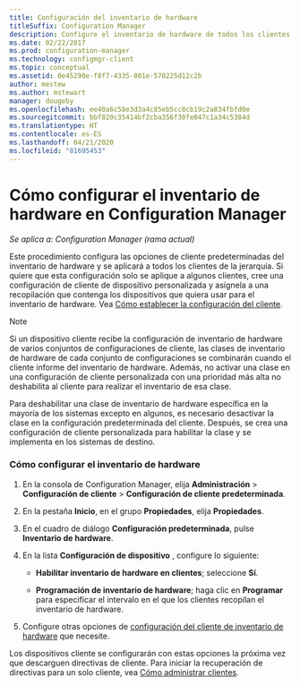 ```yaml
---
title: Configuración del inventario de hardware
titleSuffix: Configuration Manager
description: Configure el inventario de hardware de todos los clientes o de una recopilación en Configuration Manager.
ms.date: 02/22/2017
ms.prod: configuration-manager
ms.technology: configmgr-client
ms.topic: conceptual
ms.assetid: 0e45290e-f8f7-4335-801e-570225d12c2b
author: mestew
ms.author: mstewart
manager: dougeby
ms.openlocfilehash: ee40a6c58e3d3a4c85eb5cc8cb19c2a834fbfd0e
ms.sourcegitcommit: bbf820c35414bf2cba356f30fe047c1a34c5384d
ms.translationtype: HT
ms.contentlocale: es-ES
ms.lasthandoff: 04/21/2020
ms.locfileid: "81695453"
---
```

# <a name="how-to-configure-hardware-inventory-in-configuration-manager"></a>Cómo configurar el inventario de hardware en Configuration Manager

*Se aplica a: Configuration Manager (rama actual)*

Este procedimiento configura las opciones de cliente predeterminadas del inventario de hardware y se aplicará a todos los clientes de la jerarquía. Si quiere que esta configuración solo se aplique a algunos clientes, cree una configuración de cliente de dispositivo personalizada y asígnela a una recopilación que contenga los dispositivos que quiera usar para el inventario de hardware. Vea [Cómo establecer la configuración del cliente](../../../../core/clients/deploy/configure-client-settings.md).  

> [!NOTE]  
>  Si un dispositivo cliente recibe la configuración de inventario de hardware de varios conjuntos de configuraciones de cliente, las clases de inventario de hardware de cada conjunto de configuraciones se combinarán cuando el cliente informe del inventario de hardware. Además, no activar una clase en una configuración de cliente personalizada con una prioridad más alta no deshabilita al cliente para realizar el inventario de esa clase. 

Para deshabilitar una clase de inventario de hardware específica en la mayoría de los sistemas excepto en algunos, es necesario desactivar la clase en la configuración predeterminada del cliente. Después, se crea una configuración de cliente personalizada para habilitar la clase y se implementa en los sistemas de destino.


### <a name="to-configure-hardware-inventory"></a>Cómo configurar el inventario de hardware  

1.  En la consola de Configuration Manager, elija **Administración** > **Configuración de cliente** > **Configuración de cliente predeterminada**.  

4.  En la pestaña **Inicio**, en el grupo **Propiedades**, elija **Propiedades**.  

5.  En el cuadro de diálogo **Configuración predeterminada**, pulse **Inventario de hardware**.  

6.  En la lista **Configuración de dispositivo** , configure lo siguiente:  

    -   **Habilitar inventario de hardware en clientes**; seleccione **Sí**.  

    -   **Programación de inventario de hardware**; haga clic en **Programar** para especificar el intervalo en el que los clientes recopilan el inventario de hardware.  

7.  Configure otras opciones de [configuración del cliente de inventario de hardware](../../../../core/clients/deploy/about-client-settings.md#hardware-inventory) que necesite.  

Los dispositivos cliente se configurarán con estas opciones la próxima vez que descarguen directivas de cliente. Para iniciar la recuperación de directivas para un solo cliente, vea [Cómo administrar clientes](../../../../core/clients/manage/manage-clients.md).  
